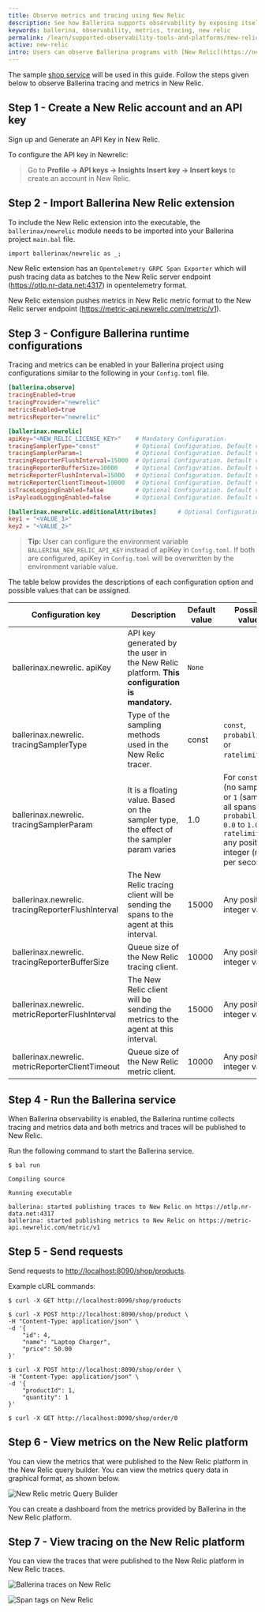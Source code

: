 ```yaml
---
title: Observe metrics and tracing using New Relic
description: See how Ballerina supports observability by exposing itself via metrics and tracing to New Relic.
keywords: ballerina, observability, metrics, tracing, new relic
permalink: /learn/supported-observability-tools-and-platforms/new-relic/
active: new-relic
intro: Users can observe Ballerina programs with [New Relic](https://newrelic.com/), which is an observability platform designed to help organizations monitor, analyze, and troubleshoot their applications, infrastructure, and digital experiences in real-time. Both metrics and tracing in Ballerina can be viewed with New Relic.
---
```


The sample [shop service](/learn/overview-of-ballerina-observability/#example-observe-a-ballerina-service) will be used in this guide. Follow the steps given below to observe Ballerina tracing and metrics in New Relic.

## Step 1 - Create a New Relic account and  an API key

Sign up and Generate an API Key in New Relic.

To configure the API key in Newrelic:
> Go to **Profile -> API keys -> Insights Insert key -> Insert keys** to create an account in New Relic.

## Step 2 - Import Ballerina New Relic extension

To include the New Relic extension into the executable, the `ballerinax/newrelic` module needs to be imported into your Ballerina project `main.bal` file.

```ballerina
import ballerinax/newrelic as _;
```

New Relic extension has an `Opentelemetry GRPC Span Exporter` which will push tracing data as batches to the New Relic server endpoint (https://otlp.nr-data.net:4317) in opentelemetry format.

New Relic extension pushes metrics in New Relic metric format to the New Relic server endpoint (https://metric-api.newrelic.com/metric/v1).

## Step 3 - Configure Ballerina runtime configurations

Tracing and metrics can be enabled in your Ballerina project using configurations similar to the following in your `Config.toml` file.

```toml
[ballerina.observe]
tracingEnabled=true
tracingProvider="newrelic"
metricsEnabled=true
metricsReporter="newrelic"

[ballerinax.newrelic]
apiKey="<NEW_RELIC_LICENSE_KEY>"    # Mandatory Configuration.
tracingSamplerType="const"          # Optional Configuration. Default value is 'const'
tracingSamplerParam=1               # Optional Configuration. Default value is 1
tracingReporterFlushInterval=15000  # Optional Configuration. Default value is 15000 milliseconds
tracingReporterBufferSize=10000     # Optional Configuration. Default value is 10000
metricReporterFlushInterval=15000   # Optional Configuration. Default value is 15000 milliseconds
metricReporterClientTimeout=10000   # Optional Configuration. Default value is 10000 milliseconds
isTraceLoggingEnabled=false         # Optional Configuration. Default value is false
isPayloadLoggingEnabled=false       # Optional Configuration. Default value is false

[ballerinax.newrelic.additionalAttributes]      # Optional Configuration. Add custom attributes (key & value pair) to metrics
key1 = "<VALUE_1>"
key2 = "<VALUE_2>"
```

>**Tip:** User can configure the environment variable `BALLERINA_NEW_RELIC_API_KEY` instead of apiKey in `Config.toml`. If both are configured, apiKey in `Config.toml` will be overwritten by the environment variable value.

The table below provides the descriptions of each configuration option and possible values that can be assigned.

Configuration key | Description                                                                                   | Default value | Possible values 
--- |-----------------------------------------------------------------------------------------------| --- | --- 
ballerinax.newrelic. apiKey | API key generated by the user in the New Relic platform. **This configuration is mandatory.** | `None` | 
ballerinax.newrelic. tracingSamplerType | Type of the sampling methods used in the New Relic tracer.                                    | const | `const`, `probabilistic`, or `ratelimiting`.
ballerinax.newrelic. tracingSamplerParam | It is a floating value. Based on the sampler type, the effect of the sampler param varies     | 1.0 | For `const` `0` (no sampling) or `1` (sample all spans), for `probabilistic` `0.0` to `1.0`, for `ratelimiting` any positive integer (rate per second).
ballerinax.newrelic. tracingReporterFlushInterval | The New Relic tracing client will be sending the spans to the agent at this interval.         | 15000 | Any positive integer value.
ballerinax.newrelic. tracingReporterBufferSize | Queue size of the New Relic tracing client.                                                   | 10000 | Any positive integer value.
ballerinax.newrelic. metricReporterFlushInterval | The New Relic client will be sending the metrics to the agent at this interval.               | 15000 | Any positive integer value.
ballerinax.newrelic. metricReporterClientTimeout | Queue size of the New Relic metric client.                                                    | 10000 | Any positive integer value.


## Step 4 - Run the Ballerina service

When Ballerina observability is enabled, the Ballerina runtime collects tracing and metrics data and both metrics and traces will be published to New Relic.

Run the following command to start the Ballerina service.

```
$ bal run

Compiling source

Running executable

ballerina: started publishing traces to New Relic on https://otlp.nr-data.net:4317
ballerina: started publishing metrics to New Relic on https://metric-api.newrelic.com/metric/v1
```

## Step 5 - Send requests
 
Send requests to <http://localhost:8090/shop/products>.

Example cURL commands:

```
$ curl -X GET http://localhost:8090/shop/products
```
```
$ curl -X POST http://localhost:8090/shop/product \
-H "Content-Type: application/json" \
-d '{
    "id": 4, 
    "name": "Laptop Charger", 
    "price": 50.00
}'
```
```
$ curl -X POST http://localhost:8090/shop/order \
-H "Content-Type: application/json" \
-d '{
    "productId": 1, 
    "quantity": 1
}'
```
```
$ curl -X GET http://localhost:8090/shop/order/0
```

## Step 6 - View metrics on the New Relic platform

You can view the metrics that were published to the New Relic platform in the New Relic query builder. You can view the metrics query data in graphical format, as shown below.

![New Relic metric Query Builder](/learn/images/newrelic-metric-query-builder.png "New Relic metric Query Builder")

You can create a dashboard from the metrics provided by Ballerina in the New Relic platform.

## Step 7 - View tracing on the New Relic platform

You can view the traces that were published to the New Relic platform in New Relic traces. 

![Ballerina traces on New Relic](/learn/images/newrelic-tracing.png "Ballerina traces on New Relic")

![Span tags on New Relic](/learn/images/newrelic-span-tags.png "Span tags on New Relic")

